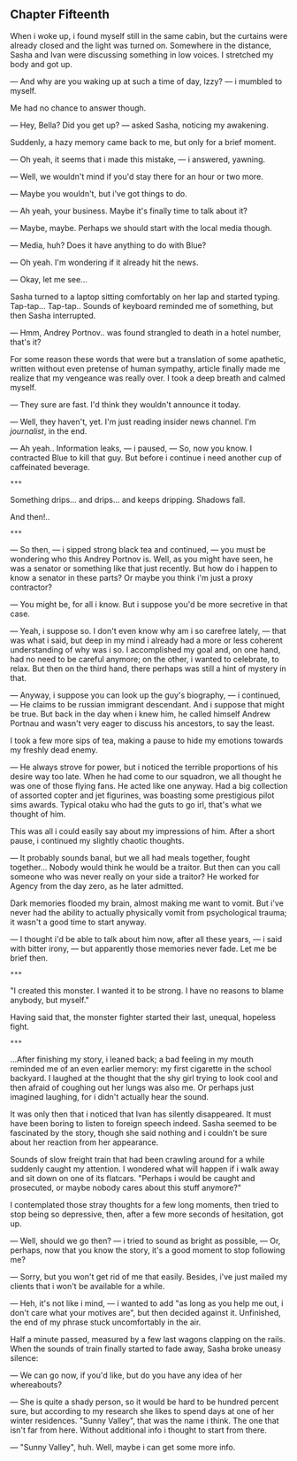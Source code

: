 Chapter Fifteenth
-----------------

When i woke up, i found myself still in the same cabin, but the curtains were
already closed and the light was turned on. Somewhere in the distance, Sasha and
Ivan were discussing something in low voices. I stretched my body and got up.

— And why are you waking up at such a time of day, Izzy? — i mumbled to myself.

Me had no chance to answer though.

— Hey, Bella? Did you get up? — asked Sasha, noticing my awakening.

Suddenly, a hazy memory came back to me, but only for a brief moment.

— Oh yeah, it seems that i made this mistake, — i answered, yawning.

— Well, we wouldn't mind if you'd stay there for an hour or two more.

— Maybe you wouldn't, but i've got things to do.

— Ah yeah, your business. Maybe it's finally time to talk about it?

— Maybe, maybe. Perhaps we should start with the local media though.

— Media, huh? Does it have anything to do with Blue?

— Oh yeah. I'm wondering if it already hit the news.

— Okay, let me see...

Sasha turned to a laptop sitting comfortably on her lap and started
typing. Tap-tap... Tap-tap.. Sounds of keyboard reminded me of something, but
then Sasha interrupted.

— Hmm, Andrey Portnov.. was found strangled to death in a hotel number, that's
it?

For some reason these words that were but a translation of some apathetic,
written without even pretense of human sympathy, article finally made me realize
that my vengeance was really over. I took a deep breath and calmed myself.

— They sure are fast. I'd think they wouldn't announce it today.

— Well, they haven't, yet. I'm just reading insider news channel. I'm
*journalist*, in the end.

— Ah yeah.. Information leaks, — i paused, — So, now you know. I contracted Blue
to kill that guy. But before i continue i need another cup of caffeinated
beverage.

    ***

Something drips... and drips... and keeps dripping. Shadows fall.

And then!..

    ***

— So then, — i sipped strong black tea and continued, — you must be wondering
who this Andrey Portnov is. Well, as you might have seen, he was a senator or
something like that just recently. But how do i happen to know a senator in
these parts?  Or maybe you think i'm just a proxy contractor?

— You might be, for all i know. But i suppose you'd be more secretive in that
case.

— Yeah, i suppose so. I don't even know why am i so carefree lately, — that was
what i said, but deep in my mind i already had a more or less coherent
understanding of why was i so. I accomplished my goal and, on one hand, had no
need to be careful anymore; on the other, i wanted to celebrate, to relax. But
then on the third hand, there perhaps was still a hint of mystery in that.

— Anyway, i suppose you can look up the guy's biography, — i continued, — He
claims to be russian immigrant descendant. And i suppose that might be true.
But back in the day when i knew him, he called himself Andrew Portnau and wasn't
very eager to discuss his ancestors, to say the least.

I took a few more sips of tea, making a pause to hide my emotions towards my
freshly dead enemy.

— He always strove for power, but i noticed the terrible proportions of his
desire way too late. When he had come to our squadron, we all thought he was one
of those flying fans. He acted like one anyway. Had a big collection of assorted
copter and jet figurines, was boasting some prestigious pilot sims
awards. Typical otaku who had the guts to go irl, that's what we thought of him.

This was all i could easily say about my impressions of him. After a short
pause, i continued my slightly chaotic thoughts.

— It probably sounds banal, but we all had meals together, fought together...
Nobody would think he would be a traitor. But then can you call someone who was
never really on your side a traitor? He worked for Agency from the day zero, as
he later admitted.

Dark memories flooded my brain, almost making me want to vomit. But i've never
had the ability to actually physically vomit from psychological trauma; it
wasn't a good time to start anyway.

— I thought i'd be able to talk about him now, after all these years, — i said
with bitter irony, — but apparently those memories never fade. Let me be brief
then.

    ***

"I created this monster. I wanted it to be strong. I have no reasons to blame
anybody, but myself."

Having said that, the monster fighter started their last, unequal, hopeless
fight.

    ***

...After finishing my story, i leaned back; a bad feeling in my mouth reminded me
of an even earlier memory: my first cigarette in the school backyard. I laughed
at the thought that the shy girl trying to look cool and then afraid of coughing
out her lungs was also me. Or perhaps just imagined laughing, for i didn't
actually hear the sound.

It was only then that i noticed that Ivan has silently disappeared. It must have
been boring to listen to foreign speech indeed. Sasha seemed to be fascinated by
the story, though she said nothing and i couldn't be sure about her reaction
from her appearance.

Sounds of slow freight train that had been crawling around for a while suddenly
caught my attention. I wondered what will happen if i walk away and sit down on
one of its flatcars. "Perhaps i would be caught and prosecuted, or maybe nobody
cares about this stuff anymore?"

I contemplated those stray thoughts for a few long moments, then tried to stop
being so depressive, then, after a few more seconds of hesitation, got up.

— Well, should we go then? — i tried to sound as bright as possible, — Or,
perhaps, now that you know the story, it's a good moment to stop following me?

— Sorry, but you won't get rid of me that easily. Besides, i've just mailed my
clients that i won't be available for a while.

— Heh, it's not like i mind, — i wanted to add "as long as you help me out, i
don't care what your motives are", but then decided against it. Unfinished, the
end of my phrase stuck uncomfortably in the air.

Half a minute passed, measured by a few last wagons clapping on the rails. When
the sounds of train finally started to fade away, Sasha broke uneasy silence:

— We can go now, if you'd like, but do you have any idea of her whereabouts?

— She is quite a shady person, so it would be hard to be hundred percent sure,
but according to my research she likes to spend days at one of her winter
residences. "Sunny Valley", that was the name i think. The one that isn't far
from here. Without additional info i thought to start from there.

— "Sunny Valley", huh. Well, maybe i can get some more info.
